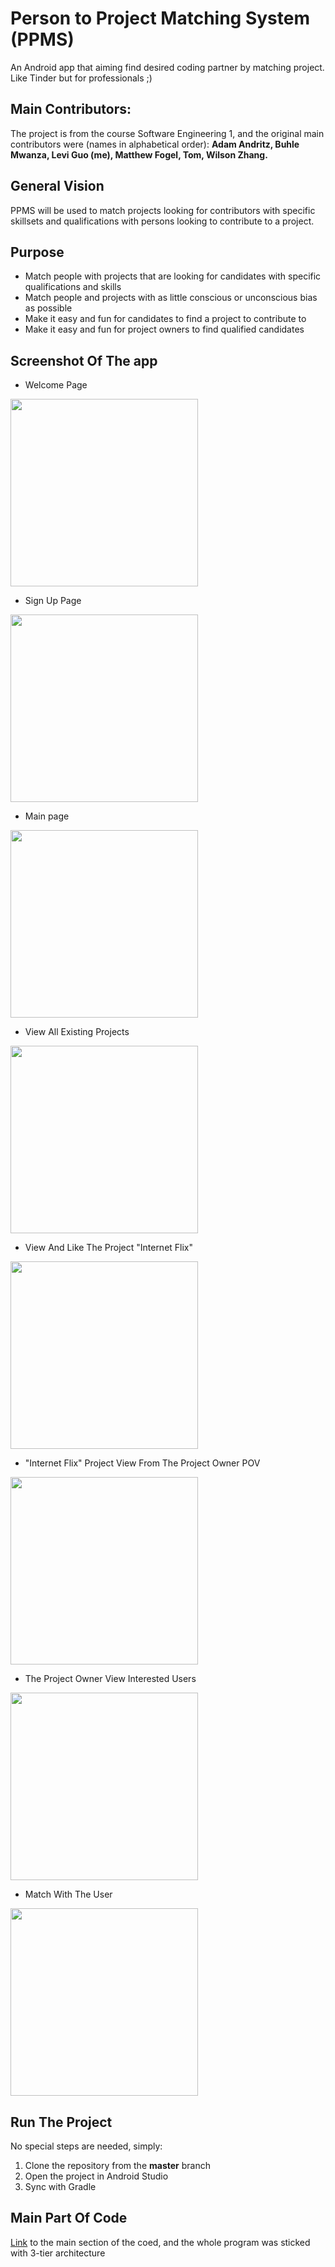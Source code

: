 # Person to Project Matching System (PPMS)
An Android app that aiming find desired coding partner by matching project. Like Tinder but for professionals ;)

## Main Contributors:
The project is from the course Software Engineering 1, and the original main contributors were (names in alphabetical order):
**Adam Andritz, Buhle Mwanza, Levi Guo (me), Matthew Fogel, Tom, Wilson Zhang.**

## General Vision
PPMS will be used to match projects looking for contributors with specific skillsets and qualifications with persons looking to contribute to a project. 

## Purpose
* Match people with projects that are looking for candidates with specific qualifications and skills
* Match people and projects with as little conscious or unconscious bias as possible
* Make it easy and fun for candidates to find a project to contribute to
* Make it easy and fun for project owners to find qualified candidates

## Screenshot Of The app
- Welcome Page
<img src="https://github.com/LeviIsAwesome/Person-to-Project-Matching-System/blob/master/images/start_page.png" width="300px;"/>

- Sign Up Page
<img src="https://github.com/LeviIsAwesome/Person-to-Project-Matching-System/blob/master/images/start_page.png" width="300px;"/>

- Main page
<img src="https://github.com/LeviIsAwesome/Person-to-Project-Matching-System/blob/master/images/main_page.png" width="300px;"/>

- View All Existing Projects 
<img src="https://github.com/LeviIsAwesome/Person-to-Project-Matching-System/blob/master/images/view_existing_proj.png" width="300px;"/>

- View And Like The Project "Internet Flix"
<img src="https://github.com/LeviIsAwesome/Person-to-Project-Matching-System/blob/master/images/selected_page.png" width="300px;"/>

- "Internet Flix" Project View From The Project Owner POV 
<img src="https://github.com/LeviIsAwesome/Person-to-Project-Matching-System/blob/master/images/proj_owner_proj_page.png" width="300px;"/>

- The Project Owner View Interested Users
<img src="https://github.com/LeviIsAwesome/Person-to-Project-Matching-System/blob/master/images/view_instered_user.png" width="300px;"/>

- Match With The User
<img src="https://github.com/LeviIsAwesome/Person-to-Project-Matching-System/blob/master/images/match.png" width="300px;"/>

## Run The Project
No special steps are needed, simply:
1. Clone the repository from the **master** branch  
2. Open the project in Android Studio
3. Sync with Gradle

## Main Part Of Code
[Link](https://github.com/LeviIsAwesome/Person-to-Project-Matching-System/tree/master/app/src/main/java/comp3350/ppms)
to the main section of the coed, and the whole program was sticked with 3-tier architecture

